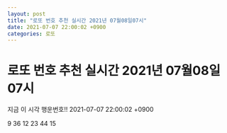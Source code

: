 ```yaml
---
layout: post
title: "로또 번호 추천 실시간 2021년 07월08일07시"
date: 2021-07-07 22:00:02 +0900
categories: 로또
---
```


# 로또 번호 추천 실시간 2021년 07월08일07시

지금 이 시각 행운번호!! 2021-07-07 22:00:02 +0900

 9  36  12  23  44  15 

